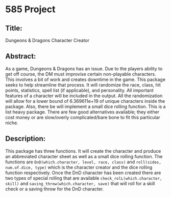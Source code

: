 # 585 Project

## Title: 

Dungeons & Dragons Character Creator 

## Abstract: 

As a game, Dungeons & Dragons has an issue. Due to the players ability to get off course, the DM must improvise certain non-playable characters. This involves a bit of work and creates downtime in the game. This package seeks to help streamline that process. It will randomize the race, class, hit points, statistics, spell list (if applicable), and personality. All important features of a character will be included in the output. All the randomization will allow for a lower bound of 6.369611e+19 of unique characters inside the package. Also, there be will implement a small dice rolling function. This is a list heavy package. There are few good alternatives available; they either cost money or are slow/overly complicated/bare bone to fit this particular niche. 

## Description:

This package has three functions. It will create the character and produce an abbreviated character sheet as well as a small dice rolling function. The  functions are ```DnD(which.character, level, race, class)``` and ```roll(sides, num.of.dice, type)``` which is the character creator and the dice rolling function respectively. Once the DnD character has been created there are two types of special rolling that are available ```check_rolL(which.character, skill)``` and ```saving_throw(which.character, save)``` that will roll for a skill check or a saving throw for the DnD character. 
